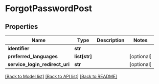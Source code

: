 # ForgotPasswordPost

## Properties
Name | Type | Description | Notes
------------ | ------------- | ------------- | -------------
**identifier** | **str** |  | 
**preferred_languages** | **list[str]** |  | [optional] 
**service_login_redirect_uri** | **str** |  | [optional] 

[[Back to Model list]](../README.md#documentation-for-models) [[Back to API list]](../README.md#documentation-for-api-endpoints) [[Back to README]](../README.md)


